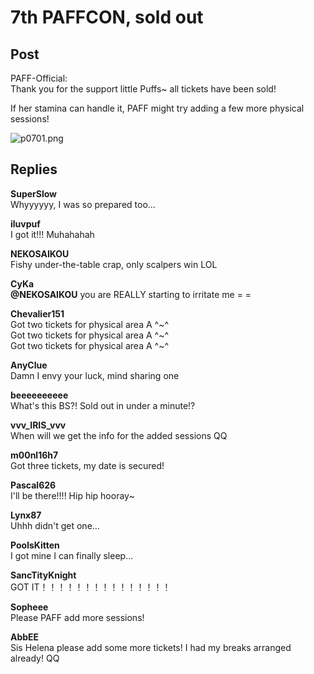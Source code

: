# 7th PAFFCON, sold out
## Post
PAFF-Official:<br>
Thank you for the support little Puffs~ all tickets have been sold!

If her stamina can handle it, PAFF might try adding a few more physical sessions!

![p0701.png](\attachments\p0701.png)
## Replies
**SuperSlow**<br>
Whyyyyyy, I was so prepared too...

**iluvpuf**<br>
I got it!!! Muhahahah

**NEKOSAIKOU**<br>
Fishy under-the-table crap, only scalpers win LOL

**CyKa**<br>
**@NEKOSAIKOU** you are REALLY starting to irritate me = =

**Chevalier151**<br>
Got two tickets for physical area A ^~^<br>
Got two tickets for physical area A ^~^<br>
Got two tickets for physical area A ^~^

**AnyClue**<br>
Damn I envy your luck, mind sharing one

**beeeeeeeeee**<br>
What's this BS?! Sold out in under a minute!?

**vvv_IRIS_vvv**<br>
When will we get the info for the added sessions QQ

**m00nl16h7**<br>
Got three tickets, my date is secured!

**Pascal626**<br>
I'll be there!!!! Hip hip hooray~

**Lynx87**<br>
Uhhh didn't get one...

**PoolsKitten**<br>
I got mine I can finally sleep...

**SancTityKnight**<br>
GOT IT！！！！！！！！！！！！！！！

**Sopheee**<br>
Please PAFF add more sessions!

**AbbEE**<br>
Sis Helena please add some more tickets! I had my breaks arranged already! QQ

